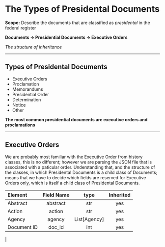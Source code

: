 
# The Types of Presidental Documents

**Scope:** Describe the documents that are classified as *presidental* in the federal register

**Documents -> Presidential Documents -> Executive Orders**

*The structure of inheritance*

---
## Types of Presidental Documents

- Executive Orders
- Proclamation
- Memorandums
- Presidential Order
- Determination
- Notice
- Other

**The most common presidential documents are executive orders and proclamations**

---

## Executive Orders

We are probably most familiar with the Executive Order from history classes, this is no different; however we are parsing the JSON file that is associated with a paticular order. Understanding that, and the structure of the classes, in which Presidental Documents is a child class of Documents; means that we have to decide which fields are reserved for Executive Orders only, which is itself a child class of Presidental Documents.

| Element | Field Name | type | Inherited |
|:---|:---:|:---:|:---:|
| Abstract | abstract | str | yes |
| Action | action | str | yes |
| Agency | agency | List[Agency] | yes | 
| Document ID | doc_id | int | yes |
| 
